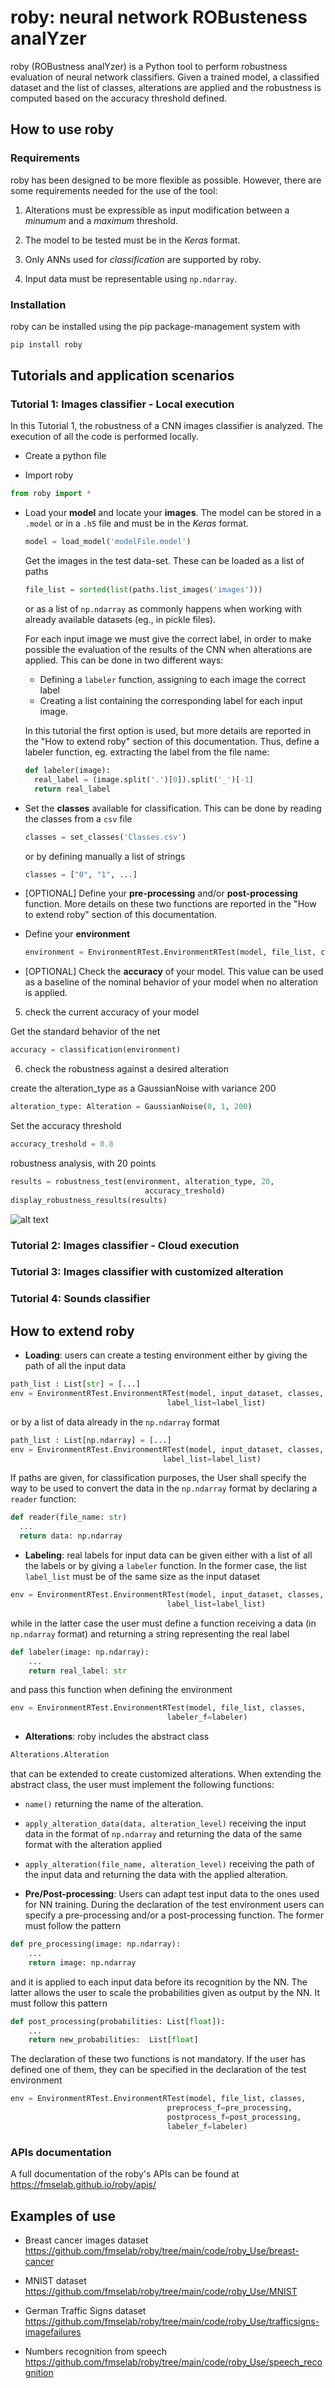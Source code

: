 # roby: neural network ROBusteness analYzer

roby (ROBustness analYzer) is a Python tool to perform robustness evaluation of neural network classifiers. Given a trained model, a classified dataset and the list of classes, alterations are applied and the robustness is computed based on the accuracy threshold defined.

## How to use roby

### Requirements

roby has been designed to be more flexible as possible. However, there are some requirements needed for the use of the tool:

1. Alterations must be expressible as input modification between a _minumum_ and a _maximum_ threshold.

2. The model to be tested must be in the _Keras_ format.

3. Only ANNs used for _classification_ are supported by roby.

4. Input data must be representable using `np.ndarray`.

### Installation

roby can be installed using the pip package-management system with
```python
pip install roby
```

## Tutorials and application scenarios

### Tutorial 1: Images classifier - Local execution

In this Tutorial 1, the robustness of a CNN images classifier is analyzed. The execution of all the code is performed locally.

* Create a python file

* Import roby
```python
from roby import *
```

* Load your **model** and locate your **images**. The model can be stored in a `.model` or in a `.h5` file and must be in the _Keras_ format.

  ```python
  model = load_model('modelFile.model')
  ```
  Get the images in the test data-set. These can be loaded as a list of paths
  ```python
  file_list = sorted(list(paths.list_images('images')))
  ```
  or as a list of `np.ndarray` as commonly happens when working with already available datasets (eg., in pickle files).

  For each input image we must give the correct label, in order to make possible the evaluation of the results of the CNN when alterations are applied. This can be done in two different ways:
    * Defining a `labeler` function, assigning to each image the correct label
    * Creating a list containing the corresponding label for each input image.

  In this tutorial the first option is used, but more details are reported in the "How to extend roby" section of this documentation. Thus, define a labeler function, eg. extracting the label from the file name:
  ```python
  def labeler(image):
    real_label = (image.split('.')[0]).split('_')[-1]
    return real_label
  ```

* Set the **classes** available for classification. This can be done by reading the classes from a `csv` file
  ```python
  classes = set_classes('Classes.csv')
  ```
  or by defining manually a list of strings
  ```python
  classes = ["0", "1", ...]
  ```

* [OPTIONAL] Define your **pre-processing** and/or **post-processing** function. More details on these two functions are reported in the "How to extend roby" section of this documentation.

* Define your **environment**
  ```python
  environment = EnvironmentRTest.EnvironmentRTest(model, file_list, classes, labeler_f=labeler)
  ```

* [OPTIONAL] Check the **accuracy** of your model. This value can be used as a baseline of the nominal behavior of your model when no alteration is applied.


5. check the current accuracy of your model

Get the standard behavior of the net
```python
accuracy = classification(environment)
```


6. check the robustness against a desired alteration

create the alteration_type as a GaussianNoise with variance 200
```python
alteration_type: Alteration = GaussianNoise(0, 1, 200)
```

Set the accuracy threshold
```python
accuracy_treshold = 0.8
```

robustness analysis, with 20 points
```python
results = robustness_test(environment, alteration_type, 20,
                              accuracy_treshold)
display_robustness_results(results)
```

![alt text](images/robustenss.jpg "")

### Tutorial 2: Images classifier - Cloud execution


### Tutorial 3: Images classifier with customized alteration


### Tutorial 4: Sounds classifier




## How to extend roby

* **Loading**:  users can create a testing environment either by giving the path of all the input data
```python
path_list : List[str] = [...]
env = EnvironmentRTest.EnvironmentRTest(model, input_dataset, classes,
                                   label_list=label_list)
```
or by a list of data already in the `np.ndarray` format
```python
path_list : List[np.ndarray] = [...]
env = EnvironmentRTest.EnvironmentRTest(model, input_dataset, classes,
                                  label_list=label_list)
```
If paths are given, for classification purposes, the User shall specify the way to be used to convert the data in the `np.ndarray` format by declaring a
`reader` function:
```python
def reader(file_name: str)
  ...
  return data: np.ndarray
```

* **Labeling**: real labels for input data can be given either with a list of all the labels or by giving a `labeler` function. In the former case, the list `label_list` must be of the same size as the input dataset
```python
env = EnvironmentRTest.EnvironmentRTest(model, input_dataset, classes,
                                   label_list=label_list)
```
while in the latter case the user must define a function receiving a data (in `np.ndarray` format) and returning a string representing the real label
```python
def labeler(image: np.ndarray):
    ...
    return real_label: str
```
and pass this function when defining the environment
```python
env = EnvironmentRTest.EnvironmentRTest(model, file_list, classes,
                                   labeler_f=labeler)
```

* **Alterations**: roby includes the abstract class
```python
Alterations.Alteration
```
that can be extended to create customized alterations. When extending the abstract class, the user must implement the following functions:
  * `name()` returning the name of the alteration.
  * `apply_alteration_data(data, alteration_level)` receiving the input data in the format of `np.ndarray` and returning the data of the same format with the alteration applied
  * `apply_alteration(file_name, alteration_level)` receiving the path of the input data and returning the data with the applied alteration.

* **Pre/Post-processing**: Users can adapt test input data to the ones used for NN training. During the declaration of the test environment users can specify a pre-processing and/or a post-processing function. The former must follow the pattern
```python
def pre_processing(image: np.ndarray):
    ...
    return image: np.ndarray
```
and it is applied to each input data before its recognition by the NN. The latter allows the user to scale the probabilities given as output by the NN. It must follow this pattern
```python
def post_processing(probabilities: List[float]):
    ...
    return new_probabilities:  List[float]
```
The declaration of these two functions is not mandatory. If the user has defined one of them, they can be specified in the declaration of the test environment
```python
env = EnvironmentRTest.EnvironmentRTest(model, file_list, classes,
                                   preprocess_f=pre_processing,
                                   postprocess_f=post_processing,
                                   labeler_f=labeler)
```

### APIs documentation

A full documentation of the roby's APIs can be found at
<https://fmselab.github.io/roby/apis/>

## Examples of use

* Breast cancer images dataset
  <https://github.com/fmselab/roby/tree/main/code/roby_Use/breast-cancer>

* MNIST dataset
  <https://github.com/fmselab/roby/tree/main/code/roby_Use/MNIST>

* German Traffic Signs dataset
  <https://github.com/fmselab/roby/tree/main/code/roby_Use/trafficsigns-imagefailures>

* Numbers recognition from speech
  <https://github.com/fmselab/roby/tree/main/code/roby_Use/speech_recognition>
